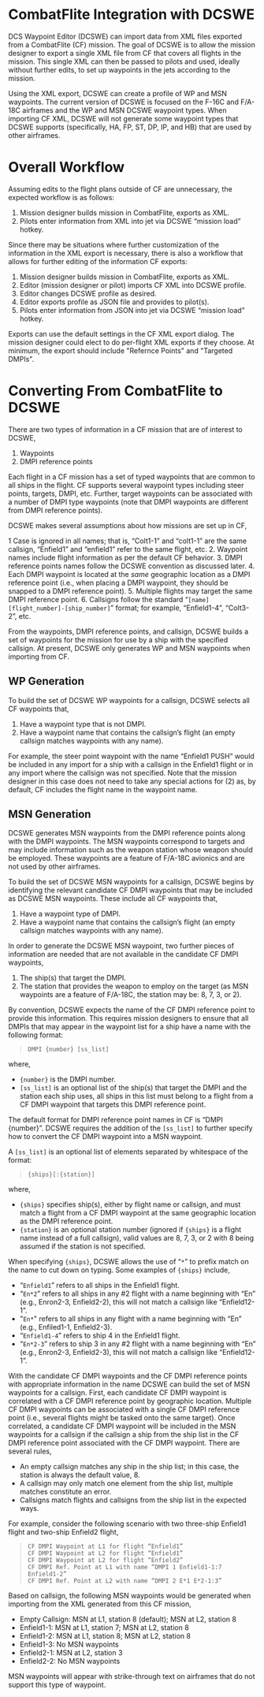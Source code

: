 # CombatFlite Integration with DCSWE

DCS Waypoint Editor (DCSWE) can import data from XML files exported from a CombatFlite
(CF) mission. The goal of DCSWE is to allow the mission designer to export a single XML
file from CF that covers all flights in the mission. This single XML can then be passed
to pilots and used, ideally without further edits, to set up waypoints in the jets
according to the mission.

Using the XML export, DCSWE can create a profile of WP and MSN waypoints. The current
version of DCSWE is focused on the F-16C and F/A-18C airframes and the WP and MSN DCSWE
waypoint types. When importing CF XML, DCSWE will not generate some waypoint types that
DCSWE supports (specifically, HA, FP, ST, DP, IP, and HB) that are used by other
airframes.

# Overall Workflow

Assuming edits to the flight plans outside of CF are unnecessary, the expected workflow
is as follows:

1. Mission designer builds mission in CombatFlite, exports as XML.
2. Pilots enter information from XML into jet via DCSWE “mission load” hotkey.

Since there may be situations where further customization of the information in the XML
export is necessary, there is also a workflow that allows for further editing of the
information CF exports:

1. Mission designer builds mission in CombatFlite, exports as XML.
2. Editor (mission designer or pilot) imports CF XML into DCSWE profile.
3. Editor changes DCSWE profile as desired.
4. Editor exports profile as JSON file and provides to pilot(s).
5. Pilots enter information from JSON into jet via DCSWE “mission load” hotkey.

Exports can use the default settings in the CF XML export dialog. The mission designer
could elect to do per-flight XML exports if they choose. At minimum, the export should
include "Refernce Points" and "Targeted DMPIs".

# Converting From CombatFlite to DCSWE

There are two types of information in a CF mission that are of interest to DCSWE,

1. Waypoints
2. DMPI reference points

Each flight in a CF mission has a set of typed waypoints that are common to all ships
in the flight. CF supports several waypoint types including steer points, targets,
DMPI, etc. Further, target waypoints can be associated with a number of DMPI type
waypoints (note that DMPI waypoints are different from DMPI reference points).

DCSWE makes several assumptions about how missions are set up in CF,

1 Case is ignored in all names; that is, “Colt1-1” and “colt1-1” are the same callsign,
  “Enfield1” and “enfield1” refer to the same flight, etc.
2. Waypoint names include flight information as per the default CF behavior.
3. DMPI reference points names follow the DCSWE convention as discussed later.
4. Each DMPI waypoint is located at the *same* geographic location as a DMPI reference
   point (i.e., when placing a DMPI waypoint, they should be snapped to a DMPI reference
   point).
5. Multiple flights may target the same DMPI reference point.
6. Callsigns follow the standard “`[name][flight_number]-[ship_number]`” format; for
   example, “Enfield1-4”, “Colt3-2”, etc.

From the waypoints, DMPI reference points, and callsign, DCSWE builds a set of waypoints
for the mission for use by a ship with the specified callsign. At present, DCSWE only
generates WP and MSN waypoints when importing from CF.

## WP Generation

To build the set of DCSWE WP waypoints for a callsign, DCSWE selects all CF waypoints
that,

1. Have a waypoint type that is not DMPI.
2. Have a waypoint name that contains the callsign’s flight (an empty callsign matches
   waypoints with any name).

For example, the steer point waypoint with the name “Enfield1 PUSH” would be included in
any import for a ship with a callsign in the Enfield1 flight or in any import where the
callsign was not specified. Note that the mission designer in this case does not need to
take any special actions for (2) as, by default, CF includes the flight name in the
waypoint name.

## MSN Generation

DCSWE generates MSN waypoints from the DMPI reference points along with the DMPI
waypoints. The MSN waypoints correspond to targets and may include information such as
the weapon station whose weapon should be employed. These waypoints are a feature of
F/A-18C avionics and are not used by other airframes.

To build the set of DCSWE MSN waypoints for a callsign, DCSWE begins by identifying the
relevant candidate CF DMPI waypoints that may be included as DCSWE MSN waypoints. These
include all CF waypoints that,

1. Have a waypoint type of DMPI.
2. Have a waypoint name that contains the callsign’s flight (an empty callsign matches
   waypoints with any name).

In order to generate the DCSWE MSN waypoint, two further pieces of information are
needed that are not available in the candidate CF DMPI waypoints,

1. The ship(s) that target the DMPI.
2. The station that provides the weapon to employ on the target (as MSN waypoints are a
   feature of F/A-18C, the station may be: 8, 7, 3, or 2).

By convention, DCSWE expects the name of the CF DMPI reference point to provide this
information. This requires mission designers to ensure that all DMPIs that may appear in
the waypoint list for a ship have a name with the following format:

> `DMPI {number} [ss_list]`

where,

- `{number}` is the DMPI number.
- `[ss_list]` is an optional list of the ship(s) that target the DMPI and the station
  each ship uses, all ships in this list must belong to a flight from a CF DMPI waypoint
  that targets this DMPI reference point.

The default format for DMPI reference point names in CF is “DMPI {number}”. DCSWE
requires the addition of the `[ss_list]` to further specify how to convert the CF DMPI
waypoint into a MSN waypoint.

A `[ss_list]` is an optional list of elements separated by whitespace of the format:

> `{ships}[:{station}]`

where,

- `{ships}` specifies ship(s), either by flight name or callsign, and must match a
  flight from a CF DMPI waypoint at the same geographic location as the DMPI reference
  point.
- `{station}` is an optional station number (ignored if `{ships}` is a flight name
  instead of a full callsign), valid values are 8, 7, 3, or 2 with 8 being assumed if
  the station is not specified.

When specifying `{ships}`, DCSWE allows the use of “`*`” to prefix match on the name to
cut down on typing. Some examples of `{ships}` include,

- “`Enfield1`” refers to all ships in the Enfield1 flight.
- “`En*2`” refers to all ships in any #2 flight with a name beginning with “En” (e.g.,
  Enron2-3, Enfield2-2), this will not match a callsign like “Enfield12-1”.
- "`En*`" refers to all ships in any flight with a name beginning with “En” (e.g.,
  Enfiled1-1, Enfield2-3).
- “`Enfield1-4`” refers to ship 4 in the Enfield1 flight.
- “`En*2-3`” refers to ship 3 in any #2 flight with a name beginning with “En” (e.g.,
  Enron2-3, Enfield2-3), this will not match a callsign like “Enfield12-1”.

With the candidate CF DMPI waypoints and the CF DMPI reference points with appropriate
information in the name DCSWE can build the set of MSN waypoints for a callsign. First,
each candidate CF DMPI waypoint is correlated with a CF DMPI reference point by
geographic location. Multiple CF DMPI waypoints can be associated with a single CF DMPI
reference point (i.e., several flights might be tasked onto the same target). Once
correlated, a candidate CF DMPI waypoint will be included in the MSN waypoints for a
callsign if the callsign a ship from the ship list in the CF DMPI reference point
associated with the CF DMPI waypoint. There are several rules,

- An empty callsign matches any ship in the ship list; in this case, the station is
  always the default value, 8.
- A callsign may only match one element from the ship list, multiple matches constitute
  an error.
- Callsigns match flights and callsigns from the ship list in the expected ways.

For example, consider the following scenario with two three-ship Enfield1 flight and
two-ship Enfield2 flight,

> `CF DMPI Waypoint at L1 for flight “Enfield1”`<br>
> `CF DMPI Waypoint at L2 for flight “Enfield1”`<br>
> `CF DMPI Waypoint at L2 for flight “Enfield2”`<br>
> `CF DMPI Ref. Point at L1 with name “DMPI 1 Enfield1-1:7 Enfield1-2”`<br>
> `CF DMPI Ref. Point at L2 with name “DMPI 2 E*1 E*2-1:3”`<br>

Based on callsign, the following MSN waypoints would be generated when importing from
the XML generated from this CF mission,

- Empty Callsign: MSN at L1, station 8 (default); MSN at L2, station 8
- Enfield1-1: MSN at L1, station 7; MSN at L2, station 8
- Enfield1-2: MSN at L1, station 8; MSN at L2, station 8
- Enfield1-3: No MSN waypoints
- Enfield2-1: MSN at L2, station 3
- Enfield2-2: No MSN waypoints

MSN waypoints will appear with strike-through text on airframes that do not support
this type of waypoint.